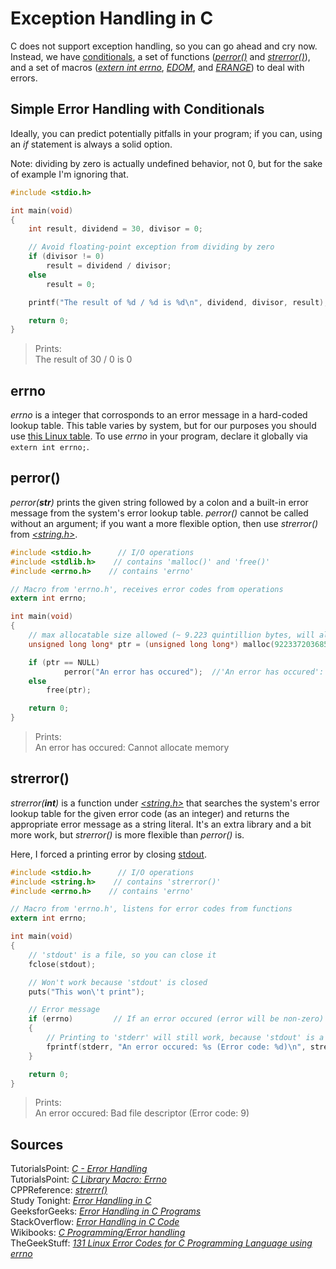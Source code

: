 # Exception Handling in C
C does not support exception handling, so you can go ahead and cry now. Instead, we have [conditionals](https://github.com/EthanC2/Notes-and-Writeups/blob/main/C/Control%20Flow/Conditionals.md), a set of functions ([_perror()_](https://www.tutorialspoint.com/c_standard_library/c_function_perror.htm) and [_strerror()_](https://www.tutorialspoint.com/c_standard_library/c_function_strerror.htm)), and a set of macros 
([_extern int errno_](https://www.tutorialspoint.com/c_standard_library/c_macro_errno.htm), [_EDOM_](https://www.tutorialspoint.com/c_standard_library/c_macro_edom.htm),
and [_ERANGE_](https://www.tutorialspoint.com/c_standard_library/c_macro_erange.htm))
to deal with errors.

## Simple Error Handling with Conditionals
Ideally, you can predict potentially pitfalls in your program; if you can, using an _if_ statement is always a solid option.

Note: dividing by zero is actually undefined behavior, not 0, but for the sake of example I'm ignoring that.
```C
#include <stdio.h>

int main(void)
{
    int result, dividend = 30, divisor = 0;

    // Avoid floating-point exception from dividing by zero
    if (divisor != 0)
        result = dividend / divisor;
    else
        result = 0;

    printf("The result of %d / %d is %d\n", dividend, divisor, result);

    return 0;
}
```
> Prints: <br />
> The result of 30 / 0 is 0

## errno
_errno_ is a integer that corrosponds to an error message in a  hard-coded lookup table. This table varies by system, but for our purposes you should use [this Linux table](https://www.thegeekstuff.com/2010/10/linux-error-codes/). To use _errno_ in your program, declare it globally via `extern int errno;`.

## perror()
_perror(**_str_**)_ prints the given string followed by a colon and a built-in error message from the system's error lookup table. _perror()_ cannot be called 
without an argument; if you want a more flexible option, then use _strerror()_ from [_\<string.h\>_](https://www.tutorialspoint.com/c_standard_library/string_h.htm).

```C
#include <stdio.h>      // I/O operations
#include <stdlib.h>    // contains 'malloc()' and 'free()'
#include <errno.h>    // contains 'errno'

// Macro from 'errno.h', receives error codes from operations
extern int errno;

int main(void)
{
    // max allocatable size allowed (~ 9.223 quintillion bytes, will always fail)
    unsigned long long* ptr = (unsigned long long*) malloc(9223372036854775807);  

    if (ptr == NULL)  
            perror("An error has occured");  //'An error has occured': <message>
    else
        free(ptr);

    return 0;
}
```
> Prints: <br />
> An error has occured: Cannot allocate memory

## strerror()
_strerror(**_int_**)_ is a function under [_\<string.h\>_](https://www.tutorialspoint.com/c_standard_library/string_h.htm) that searches the system's error lookup table for
the given error code (as an integer) and returns the appropriate error message as a string literal. It's an extra library and a bit more work, but _strerror()_ is more 
flexible than _perror()_ is. <br />

Here, I forced a printing error by closing [stdout](https://stackoverflow.com/questions/16430108/what-does-it-mean-to-write-to-stdout-in-c).
```C
#include <stdio.h>      // I/O operations
#include <string.h>    // contains 'strerror()'
#include <errno.h>    // contains 'errno'

// Macro from 'errno.h', listens for error codes from functions
extern int errno;

int main(void)
{
    // 'stdout' is a file, so you can close it
    fclose(stdout);

    // Won't work because 'stdout' is closed
    puts("This won\'t print");

    // Error message
    if (errno)         // If an error occured (error will be non-zero)
    {
        // Printing to 'stderr' will still work, because 'stdout' is a separate FILE* stream
        fprintf(stderr, "An error occured: %s (Error code: %d)\n", strerror(errno), errno);
    }

    return 0;
}
```
> Prints: <br />
> An error occured: Bad file descriptor (Error code: 9)

## Sources
TutorialsPoint: [_C - Error Handling_](https://www.tutorialspoint.com/cprogramming/c_error_handling.htm) <br />
TutorialsPoint: [_C Library Macro: Errno_](https://www.tutorialspoint.com/c_standard_library/c_macro_errno.htm) <br />
CPPReference: [_strerrr()_](https://en.cppreference.com/w/cpp/string/byte/strerror) <br />
Study Tonight: [_Error Handling in C_](https://www.studytonight.com/c/error-handling-in-c.php) <br />
GeeksforGeeks: [_Error Handling in C Programs_](https://www.geeksforgeeks.org/error-handling-c-programs/) <br />
StackOverflow: [_Error Handling in C Code_](https://stackoverflow.com/questions/385975/error-handling-in-c-code) <br />
Wikibooks: [_C Programming/Error handling_](https://en.wikibooks.org/wiki/C_Programming/Error_handling) <br />
TheGeekStuff: [_131 Linux Error Codes for C Programming Language using errno_](https://www.thegeekstuff.com/2010/10/linux-error-codes/) <br />
